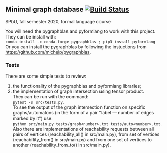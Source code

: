 ## Minimal graph database [![Build Status](https://travis-ci.org/AnzhelaSukhanova/Minimal_GDB.svg?branch=assignment1)](https://travis-ci.org/AnzhelaSukhanova/Minimal_GDB)
SPbU, fall semester 2020, formal language course

You will need the pygraphblas and pyformlang to work with this project. They can be install with:  
`conda install -c conda-forge pygraphblas ; pip3 install pyformlang`  
Or you can install the pygraphblas by following the instuctions from https://github.com/michelp/pygraphblas.

### Tests
There are some simple tests to review:
1) the functionality of the pygraphblas and pyformlang libraries;
2) the implementation of graph intersection using tensor product.  
They can be run with the command:  
`pytest -s src/tests.py`.  
To see the output of the graph intersection function on specific graphs/automatons (in the form of a pair "label — number of edges marked by it") use:  
`python src/main.py tests/graph<number>.txt tests/auto<number>.txt`.  
Also there are implementations of reachability requests between all pairs of vertices (reachability\_all() in src/main.py), from set of vertices (reachability\_from() in src/main.py) and from one set of vertices to another (reachability\_from\_to() in src/main.py).

